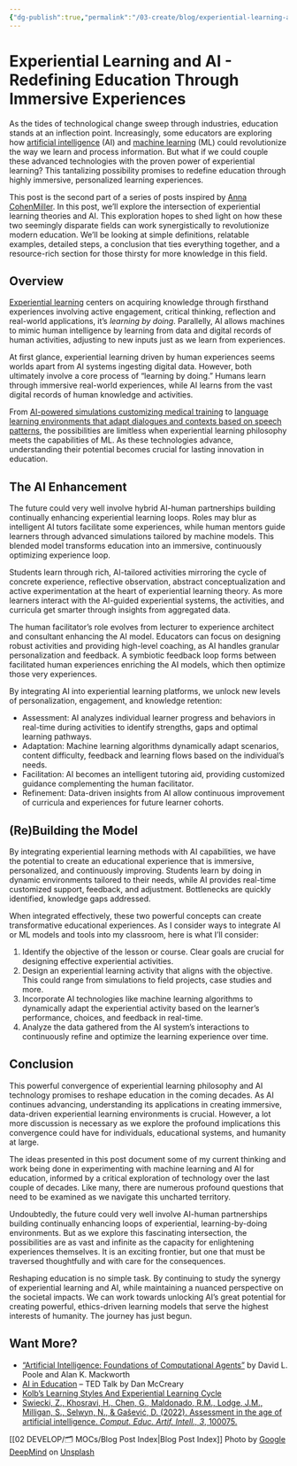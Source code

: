 ```yaml
---
{"dg-publish":true,"permalink":"/03-create/blog/experiential-learning-and-ai-redefining-education-through-immersive-experiences/","tags":["ai","experiential-learning"]}
---
```



# Experiential Learning and AI - Redefining Education Through Immersive Experiences



As the tides of technological change sweep through industries, education stands at an inflection point. Increasingly, some educators are exploring how [artificial intelligence](https://en.wikipedia.org/wiki/Artificial_intelligence) (AI) and [machine learning](https://en.wikipedia.org/wiki/Machine_learning) (ML) could revolutionize the way we learn and process information. But what if we could couple these advanced technologies with the proven power of experiential learning? This tantalizing possibility promises to redefine education through highly immersive, personalized learning experiences.

This post is the second part of a series of posts inspired by [Anna CohenMiller](http://anna.cohenmiller.com/). In this post, we’ll explore the intersection of experiential learning theories and AI. This exploration hopes to shed light on how these two seemingly disparate fields can work synergistically to revolutionize modern education. We’ll be looking at simple definitions, relatable examples, detailed steps, a conclusion that ties everything together, and a resource-rich section for those thirsty for more knowledge in this field.

## Overview

[Experiential learning](https://en.wikipedia.org/wiki/Experiential_learning) centers on acquiring knowledge through firsthand experiences involving active engagement, critical thinking, reflection and real-world applications, it’s _learning by doing_. Parallelly, AI allows machines to mimic human intelligence by learning from data and digital records of human activities, adjusting to new inputs just as we learn from experiences.

At first glance, experiential learning driven by human experiences seems worlds apart from AI systems ingesting digital data. However, both ultimately involve a core process of “learning by doing.” Humans learn through immersive real-world experiences, while AI learns from the vast digital records of human knowledge and activities.

From [AI-powered simulations customizing medical training](https://www.sciencedirect.com/science/article/pii/S0260691723000126) to [language learning environments that adapt dialogues and contexts based on speech patterns](https://www.nature.com/articles/s41467-022-32012-w), the possibilities are limitless when experiential learning philosophy meets the capabilities of ML. As these technologies advance, understanding their potential becomes crucial for lasting innovation in education.

## The AI Enhancement

The future could very well involve hybrid AI-human partnerships building continually enhancing experiential learning loops. Roles may blur as intelligent AI tutors facilitate some experiences, while human mentors guide learners through advanced simulations tailored by machine models. This blended model transforms education into an immersive, continuously optimizing experience loop.

Students learn through rich, AI-tailored activities mirroring the cycle of concrete experience, reflective observation, abstract conceptualization and active experimentation at the heart of experiential learning theory. As more learners interact with the AI-guided experiential systems, the activities, and curricula get smarter through insights from aggregated data.

The human facilitator’s role evolves from lecturer to experience architect and consultant enhancing the AI model. Educators can focus on designing robust activities and providing high-level coaching, as AI handles granular personalization and feedback. A symbiotic feedback loop forms between facilitated human experiences enriching the AI models, which then optimize those very experiences.

By integrating AI into experiential learning platforms, we unlock new levels of personalization, engagement, and knowledge retention:

- Assessment: AI analyzes individual learner progress and behaviors in real-time during activities to identify strengths, gaps and optimal learning pathways.
- Adaptation: Machine learning algorithms dynamically adapt scenarios, content difficulty, feedback and learning flows based on the individual’s needs.
- Facilitation: AI becomes an intelligent tutoring aid, providing customized guidance complementing the human facilitator.
- Refinement: Data-driven insights from AI allow continuous improvement of curricula and experiences for future learner cohorts.

## (Re)Building the Model

By integrating experiential learning methods with AI capabilities, we have the potential to create an educational experience that is immersive, personalized, and continuously improving. Students learn by doing in dynamic environments tailored to their needs, while AI provides real-time customized support, feedback, and adjustment. Bottlenecks are quickly identified, knowledge gaps addressed.

When integrated effectively, these two powerful concepts can create transformative educational experiences. As I consider ways to integrate AI or ML models and tools into my classroom, here is what I’ll consider:

1. Identify the objective of the lesson or course. Clear goals are crucial for designing effective experiential activities.
2. Design an experiential learning activity that aligns with the objective. This could range from simulations to field projects, case studies and more.
3. Incorporate AI technologies like machine learning algorithms to dynamically adapt the experiential activity based on the learner’s performance, choices, and feedback in real-time.
4. Analyze the data gathered from the AI system’s interactions to continuously refine and optimize the learning experience over time.

## Conclusion

This powerful convergence of experiential learning philosophy and AI technology promises to reshape education in the coming decades. As AI continues advancing, understanding its applications in creating immersive, data-driven experiential learning environments is crucial. However, a lot more discussion is necessary as we explore the profound implications this convergence could have for individuals, educational systems, and humanity at large.

The ideas presented in this post document some of my current thinking and work being done in experimenting with machine learning and AI for education, informed by a critical exploration of technology over the last couple of decades. Like many, there are numerous profound questions that need to be examined as we navigate this uncharted territory.

Undoubtedly, the future could very well involve AI-human partnerships building continually enhancing loops of experiential, learning-by-doing environments. But as we explore this fascinating intersection, the possibilities are as vast and infinite as the capacity for enlightening experiences themselves. It is an exciting frontier, but one that must be traversed thoughtfully and with care for the consequences.

Reshaping education is no simple task. By continuing to study the synergy of experiential learning and AI, while maintaining a nuanced perspective on the societal impacts. We can work towards unlocking AI’s great potential for creating powerful, ethics-driven learning models that serve the highest interests of humanity. The journey has just begun.

## Want More?

- [“Artificial Intelligence: Foundations of Computational Agents”](https://www.artint.info/3e/html/ArtInt3e.html) by David L. Poole and Alan K. Mackworth
- [AI in Education](https://www.ted.com/talks/ai_in_education) – TED Talk by Dan McCreary
- [Kolb’s Learning Styles And Experiential Learning Cycle](https://www.simplypsychology.org/learning-kolb.html)
- [Swiecki, Z., Khosravi, H., Chen, G., Maldonado, R.M., Lodge, J.M., Milligan, S., Selwyn, N., & Gašević, D. (2022). Assessment in the age of artificial intelligence. _Comput. Educ. Artif. Intell., 3_, 100075.](https://www.sciencedirect.com/science/article/pii/S2666920X22000303)

[[02 DEVELOP/🗂️ MOCs/Blog Post Index\|Blog Post Index]]
Photo by [Google DeepMind](https://unsplash.com/@googledeepmind?utm_content=creditCopyText&utm_medium=referral&utm_source=unsplash) on [Unsplash](https://unsplash.com/photos/a-group-of-hands-reaching-for-a-cell-phone-NJzatVoy-U8?utm_content=creditCopyText&utm_medium=referral&utm_source=unsplash)